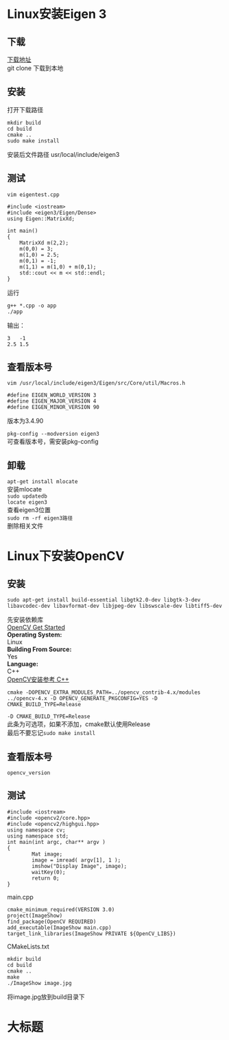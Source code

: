 # Linux安装Eigen 3
## 下载
[下载地址](https://gitlab.com/libeigen/eigen/-/tree/master)  
git clone 下载到本地
## 安装
打开下载路径
```
mkdir build
cd build
cmake ..
sudo make install
```
安装后文件路径 usr/local/include/eigen3
## 测试
`vim eigentest.cpp`
```
#include <iostream>
#include <eigen3/Eigen/Dense>
using Eigen::MatrixXd;

int main()
{
	MatrixXd m(2,2);
	m(0,0) = 3;
	m(1,0) = 2.5;
	m(0,1) = -1;
	m(1,1) = m(1,0) + m(0,1);
	std::cout << m << std::endl;
}
```
运行

`g++ *.cpp -o app`  
`./app` 
 
输出：
```
3   -1
2.5 1.5
```
## 查看版本号
`vim /usr/local/include/eigen3/Eigen/src/Core/util/Macros.h`
```
#define EIGEN_WORLD_VERSION 3
#define EIGEN_MAJOR_VERSION 4
#define EIGEN_MINOR_VERSION 90
```
版本为3.4.90  
  
`pkg-config --modversion eigen3`  
可查看版本号，需安装pkg-config
## 卸载
`apt-get install mlocate`  
安装mlocate  
`sudo updatedb`  
`locate eigen3`  
查看eigen3位置  
`sudo rm -rf eigen3路径`  
删除相关文件  
# Linux下安装OpenCV
## 安装
```
sudo apt-get install build-essential libgtk2.0-dev libgtk-3-dev libavcodec-dev libavformat-dev libjpeg-dev libswscale-dev libtiff5-dev
```  
先安装依赖库  
[OpenCV Get Started](https://opencv.org/get-started/)  
**Operating System:**  
Linux  
**Building From Source:**  
Yes  
**Language:**  
C++  
[OpenCV安装参考 C++](https://docs.opencv.org/4.8.0/d7/d9f/tutorial_linux_install.html)  
```
cmake -DOPENCV_EXTRA_MODULES_PATH=../opencv_contrib-4.x/modules ../opencv-4.x -D OPENCV_GENERATE_PKGCONFIG=YES -D CMAKE_BUILD_TYPE=Release
```
`-D CMAKE_BUILD_TYPE=Release`  
此条为可选项，如果不添加，cmake默认使用Release  
最后不要忘记`sudo make install`
## 查看版本号
`opencv_version`
## 测试
```
#include <iostream>
#include <opencv2/core.hpp>
#include <opencv2/highgui.hpp>
using namespace cv;
using namespace std;
int main(int argc, char** argv )
{
        Mat image;
        image = imread( argv[1], 1 );
        imshow("Display Image", image);
        waitKey(0);
        return 0;
}
```
main.cpp  
```
cmake_minimum_required(VERSION 3.0)
project(ImageShow)
find_package(OpenCV REQUIRED)
add_executable(ImageShow main.cpp)
target_link_libraries(ImageShow PRIVATE ${OpenCV_LIBS})
```
CMakeLists.txt  
```
mkdir build
cd build
cmake ..
make
./ImageShow image.jpg
```
将image.jpg放到build目录下

# 大标题



